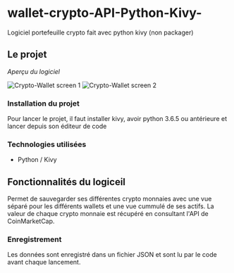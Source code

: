 # wallet-crypto-API-Python-Kivy-
Logiciel portefeuille crypto fait avec python kivy (non packager)

## Le projet
<i>Aperçu du logiciel</i>

![Crypto-Wallet screen 1](https://user-images.githubusercontent.com/92601146/163048717-d132d037-8428-43ae-b59d-edaa15c2e256.png)
![Crypto-Wallet screen 2](https://user-images.githubusercontent.com/92601146/163050044-a3f0faa5-87eb-4f16-9649-80a388ab32f9.png)

### Installation du projet
Pour lancer le projet, il faut installer kivy, avoir python 3.6.5 ou antérieure et lancer depuis son éditeur de code

### Technologies utilisées
- Python / Kivy

## Fonctionnalités du logiceil
Permet de sauvegarder ses différentes crypto monnaies avec une vue séparé pour les différents wallets et une vue cummulé de ses actifs.
La valeur de chaque crypto monnaie est récupéré en consultant l'API de CoinMarketCap.

### Enregistrement
Les données sont enregistré dans un fichier JSON et sont lu par le code avant chaque lancement.
